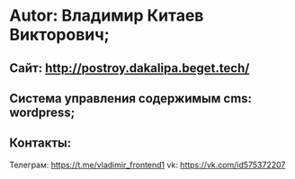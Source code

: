 # Autor: Владимир Китаев Викторович;
Сайт: 
http://postroy.dakalipa.beget.tech/
---
Система управления содержимым cms: wordpress;
---
Контакты:
---
Телеграм:
https://t.me/vladimir_frontend1
vk: https://vk.com/id575372207
